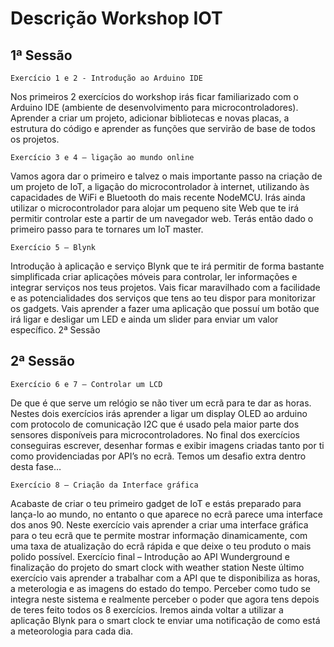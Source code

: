 # Descrição Workshop IOT
## 1ª Sessão
	Exercício 1 e 2 - Introdução ao Arduino IDE
Nos primeiros 2 exercícios do workshop irás ficar familiarizado com o Arduino IDE (ambiente de desenvolvimento para microcontroladores). Aprender a criar um projeto, adicionar bibliotecas e novas placas, a estrutura do código e aprender as funções que servirão de base de todos os projetos. 
	
	Exercício 3 e 4 – ligação ao mundo online
Vamos agora dar o primeiro e talvez o mais importante passo na criação de um projeto de IoT, a ligação do microcontrolador à internet, utilizando às capacidades de WiFi e Bluetooth do mais recente NodeMCU. Irás ainda utilizar o microcontrolador para alojar um pequeno site Web que te irá permitir controlar este a partir de um navegador web. Terás então dado o primeiro passo para te tornares um IoT master.
	
	Exercício 5 – Blynk
Introdução à aplicação e serviço Blynk que te irá permitir de forma bastante simplificada criar aplicações móveis para controlar, ler informações e integrar serviços nos teus projetos. Vais ficar maravilhado com a facilidade e as potencialidades dos serviços que tens ao teu dispor para monitorizar os gadgets. Vais aprender a fazer uma aplicação que possuí um botão que irá ligar e desligar um LED e ainda um slider para enviar um valor específico.
2ª Sessão

## 2ª Sessão
	Exercício 6 e 7 – Controlar um LCD
De que é que serve um relógio se não tiver um ecrã para te dar as horas. Nestes dois exercícios irás aprender a ligar um display OLED ao arduino com protocolo de comunicação I2C que é usado pela maior parte dos sensores disponíveis para microcontroladores. No final dos exercícios conseguiras escrever, desenhar formas e exibir imagens criadas tanto por ti como providenciadas por API’s no ecrã. Temos um desafio extra dentro desta fase…
	
	Exercício 8 – Criação da Interface gráfica
Acabaste de criar o teu primeiro gadget de IoT e estás preparado para lança-lo ao mundo, no entanto o que aparece no ecrã parece uma interface dos anos 90. Neste exercício vais aprender a criar uma interface gráfica para o teu ecrã que te permite mostrar informação dinamicamente, com uma taxa de atualização do ecrã rápida e que deixe o teu produto o mais polido possível.
Exercício final – Introdução ao API Wunderground e finalização do projeto do smart clock with weather station
Neste último exercício vais aprender a trabalhar com a API que te disponibiliza as horas, a meterologia e as imagens do estado do tempo. Perceber como tudo se integra neste sistema e realmente perceber o poder que agora tens depois de teres feito todos os 8 exercícios. Iremos ainda voltar a utilizar a aplicação Blynk para o smart clock te enviar uma notificação de como está a meteorologia para cada dia.


